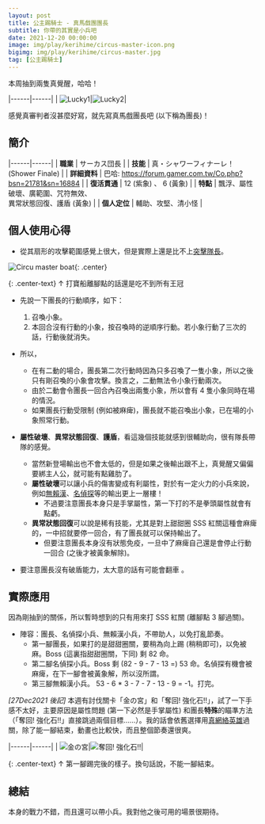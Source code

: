 ```yaml
---
layout: post
title: 公主踢騎士 - 真馬戲團團長
subtitle: 你帶的其實是小兵吧
date: 2021-12-20 00:00:00
image: img/play/kerihime/circus-master-icon.png
bigimg: img/play/kerihime/circus-master.jpg
tag: [公主踢騎士]
---
```


本周抽到兩隻真覺醒，哈哈！

|------|------|
| ![Lucky1](../img/play/kerihime/circus-master-lucky.jpg)|![Lucky2](../img/play/kerihime/judgement-lucky.jpg)|

感覺真審判者沒甚麼好寫，就先寫真馬戲團長吧 (以下稱為團長)！

## 簡介

|------|------|
| **職業** | サーカス団長 |
| **技能** | 真・シャワーフィナーレ！ (Shower Finale) |
| **詳細資料** | 巴哈: <https://forum.gamer.com.tw/Co.php?bsn=21781&sn=16884> |
| **復活貫通** | 12 (紫象) 、 6 (黃象) |
| **特點** | 飄浮、屬性破壞、廣範圍、咒符無效、<br><span class="red">異常狀態回復、護盾</span> (黃象) |
| **個人定位** | 輔助、攻堅、清小怪 |

## 個人使用心得

- 從其扇形的攻擊範圍感覺上很大，但是實際上還是比不上[突擊隊長](../2021-05-29-kerihime-air-striker)。

![Circu master boat](../img/play/kerihime/circus-master-boat.jpg){: .center}

{: .center-text}
↑ 打寶船離腳點的話還是吃不到所有王冠

- 先說一下團長的行動順序，如下：
  1. 召喚小象。
  2. 本回合沒有行動的小象，按召喚時的逆順序行動。若小象行動了三次的話，行動後就消失。

- 所以，
  - 在有二動的場合，團長第二次行動時因為只多召喚了一隻小象，所以之後只有剛召喚的小象會攻擊。換言之，二動無法令小象行動兩次。
  - 由於二動會令團長一回合內召喚出兩隻小象，所以會有 4 隻小象同時在場的情況。
  - 如果團長行動受限制 (例如被麻痺)，團長就不能召喚出小象，已在場的小象照常行動。

- **屬性破壞**、**異常狀態回復**、**護盾**，看這幾個技能就感到很輔助向，很有隊長帶隊的感覺。
  - 當然新登場輸出也不會太低的，但是如果之後輸出跟不上，真覺醒又偏偏要綁主人公，就可能有點雞肋了。
  - **屬性破壞**可以讓小兵的傷害變成有利屬性，對於有一定火力的小兵來說，例如[無賴漢](../2021-12-18-kerihime-ruffian)、[名偵探](../2021-05-30-kerihime-detective)等的輸出更上一層樓！
    - 不過要注意團長本身只是手掌屬性，第一下打的不是拳頭屬性就會有點虧。
  - **異常狀態回復**可以說是稀有技能，尤其是對上甜甜圈 SSS 紅關這種會麻痺的，一中招就要停一回合，有了團長就可以保持輸出了。
    - 但要注意團長本身沒有狀態免疫，一旦中了麻痺自己還是會停止行動一回合 (之後才被黃象解除)。

- 要注意團長沒有破盾能力，太大意的話有可能會翻車 <i class="far fa-grin-squint-tears red" aria-hidden="true"></i>。

## 實際應用

因為剛抽到的關係，所以暫時想到的只有用來打 SSS 紅關 (離腳點 3 腳過關)。

- 陣容：團長、名偵探小兵、無賴漢小兵，不帶助人，以免打亂節奏。
  - 第一腳團長，如果打的是甜甜圈關，要稍為向上踢 (稍稍即可)，以免被麻。Boss (這裏指甜甜圈關，下同) 剩 82 命。
  - 第二腳名偵探小兵。Boss 剩 (82 - 9 - 7 - 13 =) 53 命。名偵探有機會被麻痺，在下一腳會被黃象解，所以沒所謂。
  - 第三腳無賴漢小兵。 53 - 6 \* 3 - 7 - 7 - 13 - 9 = -1。打完。

<span class="grey">_[27Dec2021 後記]_</span> 本週有討伐關卡「金の宮」和「奪回! 強化石!!」，試了一下手感不太好，主要原因是屬性問題 (第一下必然是手掌屬性) 和團長**特殊**的瞄準方法 （「奪回! 強化石!!」直接跳過兩個目標……）。我的話會依舊選擇用[真網絡英雄](../2021-05-07-kerihime-cyberhero)過關，除了能一腳結束，動畫也比較快，而且整個節奏還很爽。

|------|------|
| ![金の宮](../img/play/kerihime/circus-master-gold-palace.jpg)|![奪回! 強化石!!](../img/play/kerihime/circus-master-stones.jpg)|

{: .center-text}
↑ 第一腳踢完後的樣子。換句話說，不能一腳結束。

## 總結

本身的戰力不錯，而且還可以帶小兵。我對他之後可用的場景很期待。
